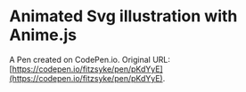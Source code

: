 # Animated Svg illustration with Anime.js

A Pen created on CodePen.io. Original URL: [https://codepen.io/fitzsyke/pen/pKdYyE](https://codepen.io/fitzsyke/pen/pKdYyE).


